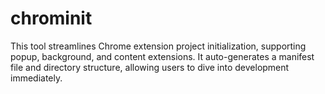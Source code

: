 # chrominit
This tool streamlines Chrome extension project initialization, supporting popup, background, and content extensions. It auto-generates a manifest file and directory structure, allowing users to dive into development immediately.

